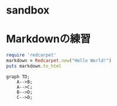 # sandbox

# Markdownの練習

```ruby
require 'redcarpet'
markdown = Redcarpet.new("Hello World!")
puts markdown.to_html
```

```mermaid
graph TD;
    A-->B;
    A-->C;
    B-->D;
    C-->D;
```
